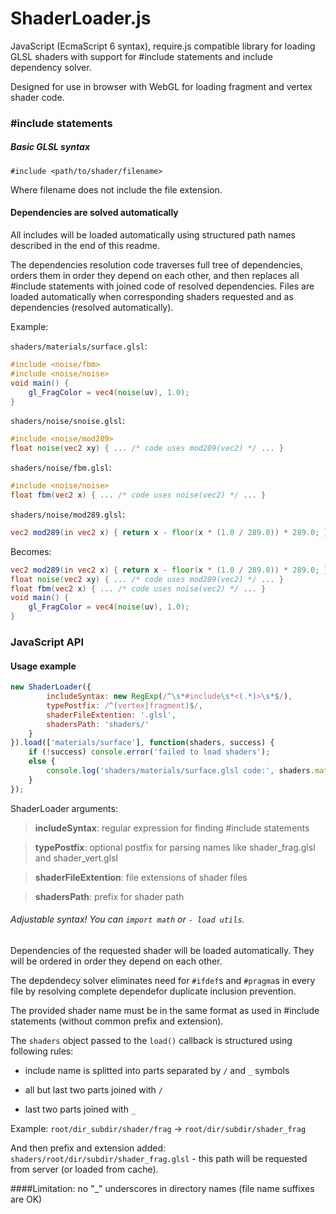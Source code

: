 # ShaderLoader.js


JavaScript (EcmaScript 6 syntax), require.js compatible library for loading GLSL shaders with support for #include statements and include dependency solver.

Designed for use in browser with WebGL for loading fragment and vertex shader code.

### #include statements

##### Basic GLSL syntax

`#include <path/to/shader/filename>`

Where filename does not include the file extension.

#### Dependencies are solved automatically

All includes will be loaded automatically using structured path names described in the end of this readme.

The dependencies resolution code traverses full tree of dependencies, orders them in order they depend on each other, and then replaces all #include statements with joined code of resolved dependencies. Files are loaded automatically when corresponding shaders requested and as dependencies (resolved automatically).

Example:

`shaders/materials/surface.glsl`:
```glsl
#include <noise/fbm>
#include <noise/noise>
void main() {
    gl_FragColor = vec4(noise(uv), 1.0);
}
```

`shaders/noise/snoise.glsl`:
```glsl
#include <noise/mod289>
float noise(vec2 xy) { ... /* code uses mod289(vec2) */ ... }
```

`shaders/noise/fbm.glsl`:
```glsl
#include <noise/noise>
float fbm(vec2 x) { ... /* code uses noise(vec2) */ ... }
```

`shaders/noise/mod289.glsl`:
```glsl
vec2 mod289(in vec2 x) { return x - floor(x * (1.0 / 289.0)) * 289.0; }
```
Becomes:
```glsl
vec2 mod289(in vec2 x) { return x - floor(x * (1.0 / 289.0)) * 289.0; }
float noise(vec2 xy) { ... /* code uses mod289(vec2) */ ... }
float fbm(vec2 x) { ... /* code uses noise(vec2) */ ... }
void main() {
    gl_FragColor = vec4(noise(uv), 1.0);
}
```

### JavaScript API

#### Usage example

```js
new ShaderLoader({
        includeSyntax: new RegExp(/^\s*#include\s*<(.*)>\s*$/),
        typePostfix: /^(vertex|fragment)$/,
        shaderFileExtention: '.glsl',
        shadersPath: 'shaders/'
    }
}).load(['materials/surface'], function(shaders, success) {
    if (!success) console.error('failed to load shaders');
    else {
        console.log('shaders/materials/surface.glsl code:', shaders.materials.surface);
    }
});
```
ShaderLoader arguments:

>__includeSyntax__: regular expression for finding #include statements

>__typePostfix__: optional postfix for parsing names like shader_frag.glsl and shader_vert.glsl

>__shaderFileExtention__: file extensions of shader files

>__shadersPath__: prefix for shader path

###### Adjustable syntax! You can `import math` or `- load utils`.


Dependencies of the requested shader will be loaded automatically. They will be ordered in order they depend on each other.

The depdendecy solver eliminates need for `#ifdef`s and `#pragma`s in every file by resolving complete dependefor duplicate inclusion prevention.

The provided shader name must be in the same format as used in #include statements (without common prefix and extension).

The `shaders` object passed to the `load()` callback is structured using following rules:

* include name is splitted into parts separated by `/` and `_` symbols

* all but last two parts joined with `/`

* last two parts joined with `_`

Example: `root/dir_subdir/shader/frag` -> `root/dir/subdir/shader_frag`

And then prefix and extension added: `shaders/root/dir/subdir/shader_frag.glsl` - this path will be requested from server (or loaded from cache).

####Limitation: no "_" underscores in directory names (file name suffixes are OK)
